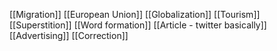 [[Migration]]
[[European Union]]
[[Globalization]]
[[Tourism]]
[[Superstition]]
[[Word formation]]
[[Article - twitter basically]]
[[Advertising]]
[[Correction]]
